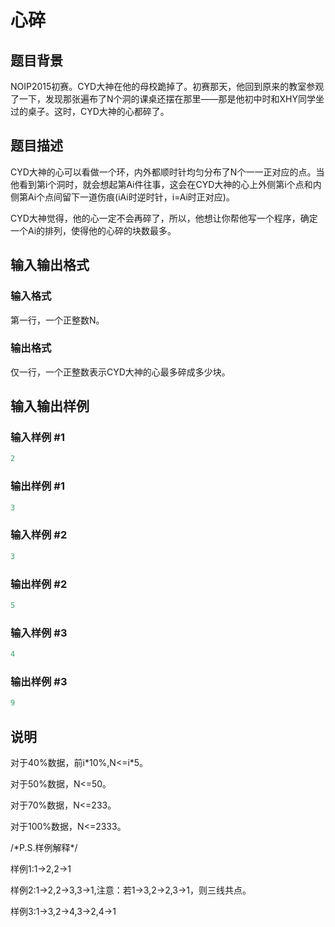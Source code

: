 # 心碎

## 题目背景

NOIP2015初赛。CYD大神在他的母校跪掉了。初赛那天，他回到原来的教室参观了一下，发现那张遍布了N个洞的课桌还摆在那里——那是他初中时和XHY同学坐过的桌子。这时，CYD大神的心都碎了。

## 题目描述

CYD大神的心可以看做一个环，内外都顺时针均匀分布了N个一一正对应的点。当他看到第i个洞时，就会想起第Ai件往事，这会在CYD大神的心上外侧第i个点和内侧第Ai个点间留下一道伤痕(iAi时逆时针，i=Ai时正对应)。

CYD大神觉得，他的心一定不会再碎了，所以，他想让你帮他写一个程序，确定一个Ai的排列，使得他的心碎的块数最多。

## 输入输出格式

### 输入格式

第一行，一个正整数N。

### 输出格式

仅一行，一个正整数表示CYD大神的心最多碎成多少块。

## 输入输出样例

### 输入样例 #1

```cpp
2
```


### 输出样例 #1

```cpp
3
```


### 输入样例 #2

```cpp
3
```


### 输出样例 #2

```cpp
5
```


### 输入样例 #3

```cpp
4
```


### 输出样例 #3

```cpp
9
```


## 说明

对于40%数据，前i\*10%,N<=i\*5。

对于50%数据，N<=50。

对于70%数据，N<=233。

对于100%数据，N<=2333。

/\*P.S.样例解释\*/

样例1:1->2,2->1

样例2:1->2,2->3,3->1,注意：若1->3,2->2,3->1，则三线共点。

样例3:1->3,2->4,3->2,4->1

